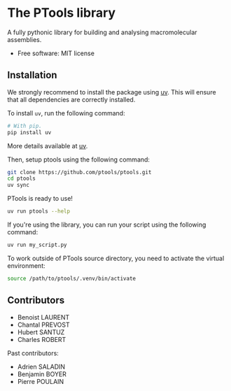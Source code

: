 # The PTools library

A fully pythonic library for building and analysing macromolecular assemblies.

* Free software: MIT license

## Installation

We strongly recommend to install the package using [uv](https://github.com/astral-sh/uv).
This will ensure that all dependencies are correctly installed.

To install `uv`, run the following command:

```bash
# With pip.
pip install uv

```
More details available at [uv](https://github.com/astral-sh/uv).

Then, setup ptools using the following command:

```bash
git clone https://github.com/ptools/ptools.git
cd ptools
uv sync
```

PTools is ready to use!

```bash
uv run ptools --help
```

If you're using the library, you can run your script using the following command:

```bash
uv run my_script.py
```

To work outside of PTools source directory, you need to activate the virtual environment:

```bash
source /path/to/ptools/.venv/bin/activate
```


## Contributors

- Benoist LAURENT
- Chantal PREVOST
- Hubert SANTUZ
- Charles ROBERT

Past contributors:

- Adrien SALADIN
- Benjamin BOYER
- Pierre POULAIN
